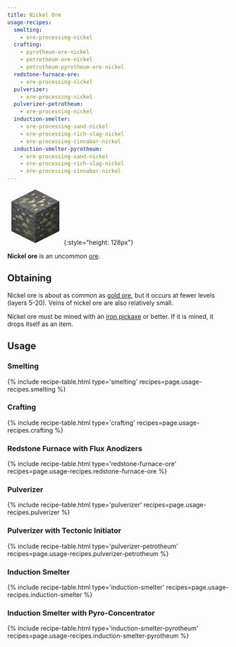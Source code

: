 ```yaml
---
title: Nickel Ore
usage-recipes:
  smelting:
    - ore-processing-nickel
  crafting:
    - pyrotheum-ore-nickel
    - petrotheum-ore-nickel
    - petrotheum-pyrotheum-ore-nickel
  redstone-furnace-ore:
    - ore-processing-nickel
  pulverizer:
    - ore-processing-nickel
  pulverizer-petrotheum:
    - ore-processing-nickel
  induction-smelter:
    - ore-processing-sand-nickel
    - ore-processing-rich-slag-nickel
    - ore-processing-cinnabar-nickel
  induction-smelter-pyrotheum:
    - ore-processing-sand-nickel
    - ore-processing-rich-slag-nickel
    - ore-processing-cinnabar-nickel
---
```


![Nickel Ore](/assets/images/thermal-foundation/ore-nickel.png){:style="height: 128px"}


**Nickel ore** is an uncommon [ore](https://minecraft.gamepedia.com/Ore).


Obtaining
---------
Nickel ore is about as common as [gold
ore](https://minecraft.gamepedia.com/Gold_Ore), but it occurs at fewer levels
(layers 5-20). Veins of nickel ore are also relatively small.

Nickel ore must be mined with an [iron
pickaxe](https://minecraft.gamepedia.com/Pickaxe) or better. If it is mined, it
drops itself as an item.


Usage
-----

### Smelting
{% include recipe-table.html type='smelting' recipes=page.usage-recipes.smelting %}

### Crafting
{% include recipe-table.html type='crafting' recipes=page.usage-recipes.crafting %}

### Redstone Furnace with Flux Anodizers
{% include recipe-table.html type='redstone-furnace-ore' recipes=page.usage-recipes.redstone-furnace-ore %}

### Pulverizer
{% include recipe-table.html type='pulverizer' recipes=page.usage-recipes.pulverizer %}

### Pulverizer with Tectonic Initiator
{% include recipe-table.html type='pulverizer-petrotheum' recipes=page.usage-recipes.pulverizer-petrotheum %}

### Induction Smelter
{% include recipe-table.html type='induction-smelter' recipes=page.usage-recipes.induction-smelter %}

### Induction Smelter with Pyro-Concentrator
{% include recipe-table.html type='induction-smelter-pyrotheum' recipes=page.usage-recipes.induction-smelter-pyrotheum %}
